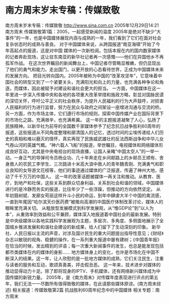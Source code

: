 # 南方周末岁末专稿：传媒致敬

南方周末岁末专稿：传媒致敬
http://www.sina.com.cn 2005年12月29日14:21 南方周末
传媒致敬第1篇：2005，一起感受新闻的温度
2005年是绝对不缺少“大事件”的一年，也是中国媒体展现内涵与成熟的一年，我们看到了它们在面对社会复杂状态时的成熟与善良。
对于中国媒体来说，从跨国报道“南亚海啸”开始了今年高起点的报道，这是对中国
媒体的一次新检阅。包括本报在内的国内数家媒体的记者奔赴现场，这让驻东南亚的新华社记者再一次感慨——他们在异国他乡不再孤军作战。
在这次世界瞩目的新闻舞台上，中国记者尽管略显稚嫩，但仍显现出了他们的勇气和能力。走出国门，以更开放的心态看待世界，正成为中国媒体未来的发展方向。
把目光转向国内。2005年被称为中国的“改革攻坚年”，它意味着中国社会的转型又到了一个紧要关头，充满阳光和向上的力量，也充满各种争论和角逐。而媒体，因此被赋予对建设和谐社会更大的担当。
一方面，中国媒体在这一年里进一步深入传播中央和各地的各项重大改革举措和施政方略，彰显对国脉民谟的深切关怀，呼吁公平正义的社会秩序，为提升人民福利的行为大声鼓呼，对损害人民福利的行为进行监督，努力在民众与政府之间架设一座增进沟通与交流的桥。
另一方面，作为市场主体，它们遵行市场的规则，探索中国传媒产业在国际背景下的市场化之路，充满艰辛，也充满希冀。
这一年的主题报道凝聚了人心，弘扬了民族精神。以新华社为前导的全国数千家媒体参予了纪念抗日战争胜利60周年的报道，这些报道从不同角度整理和廓清国人的记忆，透过时间的尘埃传递给人们历史的真相和难以磨灭的情怀，真实再现了民族威武雄壮的反法西斯战争和中华儿女气吞山河的英雄气概。“神六载人飞船”的报道，举世瞩目，电视媒体和网络媒体形成良好互动，尤其是中央电视台的现场直播，让国人亲睹“中国太空人”的一举一动。一身正气的导弹司令员杨业功、几十年奔走在乡间邮路上的乡邮员王顺有、舍身救人的农民工李学生、三次跳进十米高大浪中救人的青年魏青刚、充满勇气和职业良知的女导游文花枝等，他们的事迹通过媒体的广泛报道，传遍了神州大地，感动了千千万万的中国人。
这一年的改革话题被媒体一再关注和推动。从教育、医疗，到地产和社保，这些关系到群众切身利益、关系到社会和谐的领域，中国媒体进行的是冷静而务实的报道，比往年少了一些浮躁，但推动的方向依然坚定。
从年初聂树斌、发廊女苟丽这样升斗小民的命运，到年中肆虐大半个中国的禽流感，一直到年尾因“哈尔滨天价医药费”被推向高潮的中国医疗体制改革讨论，媒体人的眼眸里充满关切。
从粗放型发展模式到科学发展观，从“惟GDP论”到“以人为本”，从重效率到效益和公平兼顾，媒体深入地报道着中国社会的最新发展。特别是中央级媒体以各地实践科学发展观为主题，多层次、多角度、多侧面地展示了全国城乡推进发展和和谐社会建设的新成果，给人们留下了生动深刻的印象。
新华社、人民日报以主流的声音，对涉及国计民生的重大问题提出指导性意见；《财经》杂志以敏锐的视角、稳健的操作，在一系列重大报道中屡有建树；《中国青年报》在恰当的时候，发出精到的评语；每一次重大新闻事件的发生，也总是能发现包括都市类媒体在内的媒体的身影……
地方媒体身上的变化，也许是市场化在中国不断深入的结果。这一年，让人欣慰的是一批地方媒体的成熟，它们关注民生，注重与读者的服务和互动，歌颂真善美，抨击假丑恶。
这一年来，技术进步对媒体的推动显得动力十足。除了即将现身的IPTV、手机媒体，还有网络新兴媒体成为中国传媒的新锐力量。
2005年，是《南方周末》对传媒年度表现进行评点的第五年，我们无法一一尽数所有值得致敬的媒体，在此请那些媒体原谅。(南方周末综述)
相关报道：传媒致敬第2篇 抗战胜利60周年纪念中的中国媒体
相关专题：南方周末 

